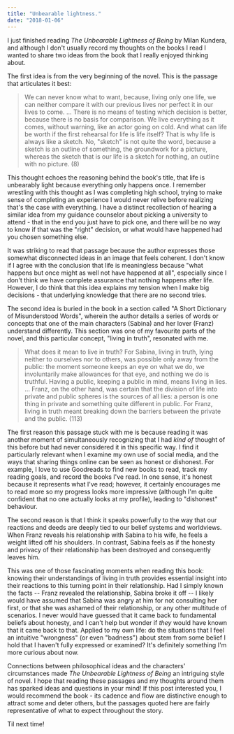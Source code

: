 ```yaml
---
title: "Unbearable lightness."
date: "2018-01-06"
---
```


I just finished reading _The Unbearable Lightness of Being_ by Milan Kundera, and although I don't usually record my thoughts on the books I read I wanted to share two ideas from the book that I really enjoyed thinking about.

The first idea is from the very beginning of the novel. This is the passage that articulates it best:

> We can never know what to want, because, living only one life, we can neither compare it with our previous lives nor perfect it in our lives to come. ... There is no means of testing which decision is better, because there is no basis for comparison. We live everything as it comes, without warning, like an actor going on cold. And what can life be worth if the first rehearsal for life is life itself? That is why life is always like a sketch. No, "sketch" is not quite the word, because a sketch is an outline of something, the groundwork for a picture, whereas the sketch that is our life is a sketch for nothing, an outline with no picture. (8)

This thought echoes the reasoning behind the book's title, that life is unbearably light because everything only happens once. I remember wrestling with this thought as I was completing high school, trying to make sense of completing an experience I would never relive before realizing that's the case with everything. I have a distinct recollection of hearing a similar idea from my guidance counselor about picking a university to attend - that in the end you just have to pick one, and there will be no way to know if that was the "right" decision, or what would have happened had you chosen something else.

It was striking to read that passage because the author expresses those somewhat disconnected ideas in an image that feels coherent. I don't know if I agree with the conclusion that life is meaningless because "what happens but once might as well not have happened at all", especially since I don't think we have complete assurance that nothing happens after life. However, I do think that this idea explains my tension when I make big decisions - that underlying knowledge that there are no second tries.

The second idea is buried in the book in a section called "A Short Dictionary of Misunderstood Words", wherein the author details a series of words or concepts that one of the main characters (Sabina) and her lover (Franz) understand differently. This section was one of my favourite parts of the novel, and this particular concept, "living in truth", resonated with me.

> What does it mean to live in truth? For Sabina, living in truth, lying neither to ourselves nor to others, was possible only away from the public: the moment someone keeps an eye on what we do, we involuntarily make allowances for that eye, and nothing we do is truthful. Having a public, keeping a public in mind, means living in lies. ... Franz, on the other hand, was certain that the division of life into private and public spheres is the sources of all lies: a person is one thing in private and something quite different in public. For Franz, living in truth meant breaking down the barriers between the private and the public. (113)

The first reason this passage stuck with me is because reading it was another moment of simultaneously recognizing that I had _kind of_ thought of this before but had never considered it in this specific way. I find it particularly relevant when I examine my own use of social media, and the ways that sharing things online can be seen as honest or dishonest. For example, I love to use Goodreads to find new books to read, track my reading goals, and record the books I've read. In one sense, it's honest because it represents what I've read; however, it certainly encourages me to read more so my progress looks more impressive (although I'm quite confident that no one actually looks at my profile), leading to "dishonest"  behaviour.

The second reason is that I think it speaks powerfully to the way that our reactions and deeds are deeply tied to our belief systems and worldviews. When Franz reveals his relationship with Sabina to his wife, he feels a weight lifted off his shoulders. In contrast, Sabina feels as if the honesty and privacy of their relationship has been destroyed and consequently leaves him.

This was one of those fascinating moments when reading this book: knowing their understandings of living in truth provides essential insight into their reactions to this turning point in their relationship. Had I simply known the facts -- Franz revealed the relationship, Sabina broke it off -- I likely would have assumed that Sabina was angry at him for not consulting her first, or that she was ashamed of their relationship, or any other multitude of scenarios. I never would have guessed that it came back to fundamental beliefs about honesty, and I can't help but wonder if _they_ would have known that it came back to that. Applied to my own life: do the situations that I feel an intuitive "wrongness" (or even "badness") about stem from some belief I hold that I haven't fully expressed or examined? It's definitely something I'm more curious about now.

Connections between philosophical ideas and the characters' circumstances made _The Unbearable Lightness of Being_ an intriguing style of novel. I hope that reading these passages and my thoughts around them has sparked ideas and questions in your mind! If this post interested you, I would recommend the book - its cadence and flow are distinctive enough to attract some and deter others, but the passages quoted here are fairly representative of what to expect throughout the story.

Til next time!
